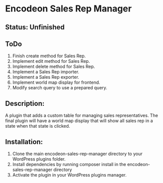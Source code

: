 # Encodeon Sales Rep Manager

## Status: Unfinished

## ToDo
1. Finish create method for Sales Rep.
2. Implement edit method for Sales Rep.
3. Implement delete method for Sales Rep.
4. Implement a Sales Rep importer.
5. Implement a Sales Rep exporter.
6. Implement world map display for frontend.
7. Modify search query to use a prepared query.

## Description:
A plugin that adds a custom table for managing sales representatives. The final plugin will have a world map display that will show all sales rep in a state when that state is clicked.

## Installation:
1. Clone the main encodeon-sales-rep-manager directory to your WordPress plugins folder.
2. Install dependencies by running composer install in the encodeon-sales-rep-manager directory
3. Activate the plugin in your WordPress plugins manager.
